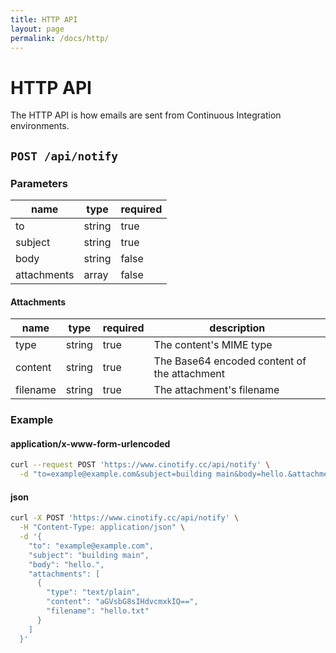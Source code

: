 ```yaml
---
title: HTTP API
layout: page
permalink: /docs/http/
---
```


# HTTP API

The HTTP API is how emails are sent from Continuous Integration environments.

## `POST /api/notify`

### Parameters

| name        | type   | required |
| ----------- | ------ | -------- |
| to          | string | true     |
| subject     | string | true     |
| body        | string | false    |
| attachments | array  | false    |

#### Attachments

| name     | type   | required | description                                  |
| -------- | ------ | -------- | -------------------------------------------- |
| type     | string | true     | The content's MIME type                      |
| content  | string | true     | The Base64 encoded content of the attachment |
| filename | string | true     | The attachment's filename                    |

### Example

#### application/x-www-form-urlencoded

```bash
curl --request POST 'https://www.cinotify.cc/api/notify' \
  -d "to=example@example.com&subject=building main&body=hello.&attachments[][type]=text/plain&attachments[][content]=aGVsbG8sIHdvcmxkIQ==&attachments[][filename]=hello.txt"
```

#### json

```bash
curl -X POST 'https://www.cinotify.cc/api/notify' \
  -H "Content-Type: application/json" \
  -d '{
    "to": "example@example.com",
    "subject": "building main",
    "body": "hello.",
    "attachments": [
      {
        "type": "text/plain",
        "content": "aGVsbG8sIHdvcmxkIQ==",
        "filename": "hello.txt"
      }
    ]
  }'
```
